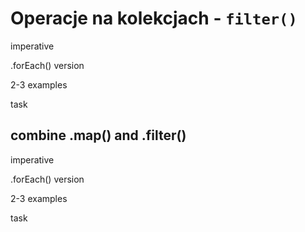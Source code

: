 # Operacje na kolekcjach - `filter()`

imperative

.forEach() version

2-3 examples

task

## combine .map() and .filter()

imperative

.forEach() version

2-3 examples

task 